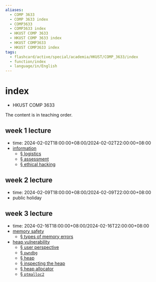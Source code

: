 ```yaml
---
aliases:
  - COMP 3633
  - COMP 3633 index
  - COMP3633
  - COMP3633 index
  - HKUST COMP 3633
  - HKUST COMP 3633 index
  - HKUST COMP3633
  - HKUST COMP3633 index
tags:
  - flashcard/active/special/academia/HKUST/COMP_3633/index
  - function/index
  - language/in/English
---
```


# index

- HKUST COMP 3633

The content is in teaching order.

## week 1 lecture

- time: 2024-02-02T18:00:00+08:00/2024-02-02T22:00:00+08:00
- [information](information.md)
  - [§ logistics](information.md#logistics)
  - [§ assessment](information.md#assessment)
  - [§ ethical hacking](information.md#ethical%20hacking)

## week 2 lecture

- time: 2024-02-09T18:00:00+08:00/2024-02-09T22:00:00+08:00
- public holiday

## week 3 lecture

- time: 2024-02-16T18:00:00+08:00/2024-02-16T22:00:00+08:00
- [memory safety](../../../../general/memory%20safety.md)
  - [§ types of memory errors](../../../../general/memory%20safety.md#types%20of%20memory%20errors)
- [heap vulnerability](heap%20vulnerability.md)
  - [§ user perspective](heap%20vulnerability.md#user%20perspective)
  - [§ `pwndbg`](heap%20vulnerability.md#`pwndbg`)
  - [§ heap](heap%20vulnerability.md#heap)
  - [§ inspecting the heap](heap%20vulnerability.md#inspecting%20the%20heap)
  - [§ heap allocator](heap%20vulnerability.md#heap%20allocator)
  - [§ `ptmalloc2`](heap%20vulnerability.md#`ptmalloc2`)
